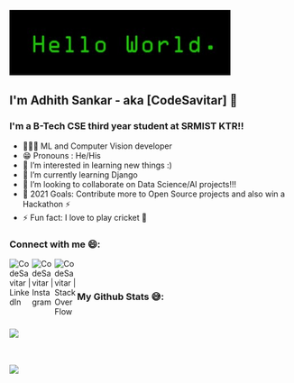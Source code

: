 
![image](hello-world.jpg)


## I'm Adhith Sankar - aka [CodeSavitar] 👋

### I'm a B-Tech CSE third year student at SRMIST KTR!!

- 👨🏾‍💻 ML and Computer Vision developer
- 😁 Pronouns : He/His
- 👀 I’m interested in learning new things :)
- 🌱 I’m currently learning Django
- 💞️ I’m looking to collaborate on Data Science/AI projects!!!
- 🥅 2021 Goals: Contribute more to Open Source projects and also win a Hackathon ⚡
- ⚡ Fun fact: I love to play cricket 🏏

### Connect with me 😄:

[<img align="left" alt="CodeSavitar | LinkedIn" width="40px" src="https://cdn.jsdelivr.net/npm/simple-icons@v3/icons/linkedin.svg" />][linkedin]
[<img align="left" alt="CodeSavitar | Instagram" width="40px" src="https://cdn.jsdelivr.net/npm/simple-icons@v3/icons/instagram.svg" />][instagram]
[<img align="left" alt="CodeSavitar | StackOverFlow" width="40px" src="https://cdn.jsdelivr.net/npm/simple-icons@v3/icons/stackoverflow.svg" />][stackoverflow]

<br>
<br>

### My Github Stats 😅:

<br>

<p align = "left">
    <img aling="centre" img src="https://github-readme-stats.vercel.app/api?username=CodeSavitar&theme=tokyonight&show_icons=true">
</p>

<br>

<p align = "left">
    <img aling="centre" img src="https://github-readme-stats.vercel.app/api/top-langs/?username=CodeSavitar&theme=nightowl&layout=compact">
</p>

[linkedin]: https://www.linkedin.com/in/adhith-sankar-481825156/
[instagram]: https://www.instagram.com/aadhi_sagit/
[stackoverflow]: https://stackoverflow.com/users/15374084/codesavitar

